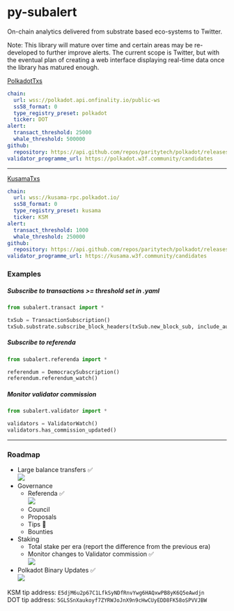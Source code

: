 # py-subalert

On-chain analytics delivered from substrate based eco-systems to Twitter.  

Note: This library will mature over time and certain areas may be re-developed to further improve alerts. The current scope is Twitter, but with the eventual plan of creating a web interface displaying real-time data once the library has matured enough.

[PolkadotTxs](https://twitter.com/PolkadotTxs) 
```yaml 
chain:
  url: wss://polkadot.api.onfinality.io/public-ws
  ss58_format: 0
  type_registry_preset: polkadot
  ticker: DOT
alert:
  transact_threshold: 25000
  whale_threshold: 500000
github:
  repository: https://api.github.com/repos/paritytech/polkadot/releases/latest
validator_programme_url: https://polkadot.w3f.community/candidates
```
---

[KusamaTxs](https://twitter.com/KusamaTxs)
```yaml
chain:
  url: wss://kusama-rpc.polkadot.io/
  ss58_format: 0
  type_registry_preset: kusama
  ticker: KSM
alert:
  transact_threshold: 1000
  whale_threshold: 250000
github:
  repository: https://api.github.com/repos/paritytech/polkadot/releases/latest
validator_programme_url: https://kusama.w3f.community/candidates
```

### Examples

##### Subscribe to transactions >= threshold set in .yaml
```python
from subalert.transact import *

txSub = TransactionSubscription()
txSub.substrate.subscribe_block_headers(txSub.new_block_sub, include_author=True)
```

##### Subscribe to referenda
```python 
from subalert.referenda import *

referendum = DemocracySubscription()
referendum.referendum_watch()
```

##### Monitor validator commission
```python
from subalert.validator import *

validators = ValidatorWatch()
validators.has_commission_updated()
```

---

### Roadmap  
- Large balance transfers ✅  
![](https://i.imgur.com/UK79bb8.png)
- Governance  
    - Referenda ✅   
    ![](https://i.imgur.com/7wdmhyg.png)
    - Council
    - Proposals 
    - Tips 🔄
    - Bounties
- Staking
    - Total stake per era (report the difference from the previous era)
    - Monitor changes to Validator commission ✅  
    ![](https://i.imgur.com/JY67kkv.png)
- Polkadot Binary Updates ✅  
![](https://i.imgur.com/lOVP4D5.png)



KSM tip address: `E5djM6u2p67C1LfkSyNDfRnvYwg6HAQxwPB8yK6Q5eAwdjn`  
DOT tip address: `5GLSSnXaukoyf7ZYRWJoJnX9n9cHwCUyEDD8FK58oSPVVJBW`
